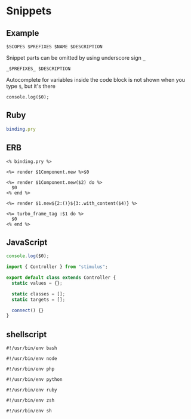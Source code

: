 # Snippets

## Example

`$SCOPES $PREFIXES $NAME $DESCRIPTION`

Snippet parts can be omitted by using underscore sign `_`

`_$PREFIXES_ $DESCRIPTION`

Autocomplete for variables inside the code block is not shown when you type `$`, but it's there

```javascript,typescript prefix1,prefix2 name description
console.log($0);
```

## Ruby

```ruby pry,binding pry Add binding.pry to the code
binding.pry
```

## ERB

```erb pry binding.pry Add pry to ERB
<% binding.pry %>
```

```erb vc view_component Add Component
<%= render $1Component.new %>$0
```

```erb vcd view_component_block Add Multiline Component
<%= render $1Component.new($2) do %>
  $0
<% end %>
```

```erb vcwc view_component_with_content Add Component with content
<%= render $1.new${2:()}${3:.with_content($4)} %>
```

```erb tft turbo_frame_tag Add Turbo Frame Tag
<%= turbo_frame_tag :$1 do %>
  $0
<% end %>
```

## JavaScript

```javascript log console.log Add console.log to the code
console.log($0);
```

```javascript stimc stimulus-controller Add Stimulus Controller Boilerplate
import { Controller } from "stimulus";

export default class extends Controller {
  static values = {};

  static classes = [];
  static targets = [];

  connect() {}
}
```

## shellscript

```sh,shellscript #!bash #!bash Bash Shebang Comment
#!/usr/bin/env bash
```

```sh,shellscript #!node #!node Node Shebang Comment
#!/usr/bin/env node
```

```sh,shellscript #!php #!php PHP Shebang Comment
#!/usr/bin/env php
```

```sh,shellscript #!python #!python Python Shebang Comment
#!/usr/bin/env python
```

```sh,shellscript #!ruby #!ruby Ruby Shebang Comment
#!/usr/bin/env ruby
```

```sh,shellscript #!zsh #!zsh ZSH Shebang Comment
#!/usr/bin/env zsh
```

```sh,shellscript #!sh #!sh Shell Shebang Comment
#!/usr/bin/env sh
```
